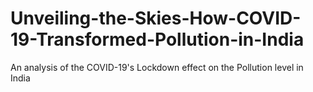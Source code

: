 # Unveiling-the-Skies-How-COVID-19-Transformed-Pollution-in-India
An analysis of the COVID-19's Lockdown effect on the Pollution level in India
